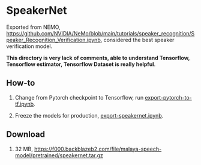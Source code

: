 # SpeakerNet

Exported from NEMO, https://github.com/NVIDIA/NeMo/blob/main/tutorials/speaker_recognition/Speaker_Recognition_Verification.ipynb, considered the best speaker verification model.

**This directory is very lack of comments, able to understand Tensorflow, Tensorflow estimator, Tensorflow Dataset is really helpful**.

## How-to

1. Change from Pytorch checkpoint to Tensorflow, run [export-pytorch-to-tf.ipynb](export-pytorch-to-tf.ipynb).

2. Freeze the models for production, [export-speakernet.ipynb](export-speakernet.ipynb).

## Download

1. 32 MB, https://f000.backblazeb2.com/file/malaya-speech-model/pretrained/speakernet.tar.gz